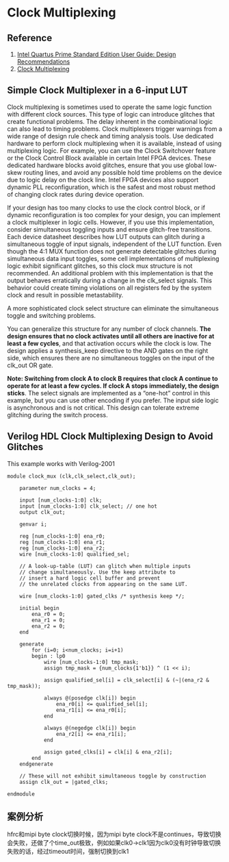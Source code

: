 # Clock Multiplexing
## Reference
1. [Intel Quartus Prime Standard Edition User Guide: Design Recommendations](file:///D:/Downloads/ug-qps-design-recommendations-683323-666350.pdf)
2. [Clock Multiplexing](https://www.intel.com/content/www/us/en/docs/programmable/683323/18-1/clock-multiplexing.html)
## Simple Clock Multiplexer in a 6-input LUT
Clock multiplexing is sometimes used to operate the same logic function with different clock sources. This type of logic can introduce glitches that create functional problems. The delay inherent in the combinational logic can also lead to timing problems. Clock multiplexers trigger warnings from a wide range of design rule check and timing analysis tools.
Use dedicated hardware to perform clock multiplexing when it is available, instead of using multiplexing logic. For example, you can use the Clock Switchover feature or the Clock Control Block available in certain Intel FPGA devices. These dedicated hardware blocks avoid glitches, ensure that you use global low-skew routing lines, and avoid any possible hold time problems on the device due to logic delay on the clock line. Intel FPGA devices also support dynamic PLL reconfiguration, which is the safest and most robust method of changing clock rates during device operation.

If your design has too many clocks to use the clock control block, or if dynamic reconfiguration is too complex for your design, you can implement a clock multiplexer in logic cells. However, if you use this implementation, consider simultaneous toggling inputs and ensure glitch-free transitions.
Each device datasheet describes how LUT outputs can glitch during a simultaneous toggle of input signals, independent of the LUT function. Even though the 4:1 MUX function does not generate detectable glitches during simultaneous data input toggles, some cell implementations of multiplexing logic exhibit significant glitches, so this clock mux structure is not recommended. An additional problem with this implementation is that the output behaves erratically during a change in the clk_select signals. This behavior could create timing violations on all registers fed by the system clock and result in possible metastability.

A more sophisticated clock select structure can eliminate the simultaneous toggle and switching problems.

You can generalize this structure for any number of clock channels. **The design ensures that no clock activates until all others are inactive for at least a few cycles**, and that activation occurs while the clock is low. The design applies a synthesis_keep directive to the AND gates on the right side, which ensures there are no simultaneous toggles on the input of the clk_out OR gate.

**Note: Switching from clock A to clock B requires that clock A continue to operate for at least a few cycles. If clock A stops immediately, the design sticks**. The select signals are implemented as a “one-hot” control in this example, but you can use other encoding if you prefer. The input side logic is asynchronous and is not critical. This design can tolerate extreme glitching during the switch process.

## Verilog HDL Clock Multiplexing Design to Avoid Glitches
This example works with Verilog-2001
```
module clock_mux (clk,clk_select,clk_out);

	parameter num_clocks = 4;

	input [num_clocks-1:0] clk;
	input [num_clocks-1:0] clk_select; // one hot
	output clk_out;

	genvar i;

	reg [num_clocks-1:0] ena_r0;
	reg [num_clocks-1:0] ena_r1;
	reg [num_clocks-1:0] ena_r2;
	wire [num_clocks-1:0] qualified_sel;

	// A look-up-table (LUT) can glitch when multiple inputs 
	// change simultaneously. Use the keep attribute to
	// insert a hard logic cell buffer and prevent 
	// the unrelated clocks from appearing on the same LUT.

	wire [num_clocks-1:0] gated_clks /* synthesis keep */;

	initial begin
		ena_r0 = 0;
		ena_r1 = 0;
		ena_r2 = 0;
	end

	generate
		for (i=0; i<num_clocks; i=i+1) 
		begin : lp0
			wire [num_clocks-1:0] tmp_mask;
			assign tmp_mask = {num_clocks{1'b1}} ^ (1 << i);

			assign qualified_sel[i] = clk_select[i] & (~|(ena_r2 & tmp_mask));

			always @(posedge clk[i]) begin
				ena_r0[i] <= qualified_sel[i];    	
				ena_r1[i] <= ena_r0[i];    	
			end

			always @(negedge clk[i]) begin
				ena_r2[i] <= ena_r1[i];    	
			end

			assign gated_clks[i] = clk[i] & ena_r2[i];
		end
	endgenerate

	// These will not exhibit simultaneous toggle by construction
	assign clk_out = |gated_clks;

endmodule
```

## 案例分析
hfrc和mipi byte clock切换时候，因为mipi byte clock不是continues，导致切换会失败，还做了个time_out极致，例如如果clk0->clk1因为clk0没有时钟导致切换失败的话，经过timeout时间，强制切换到clk1
